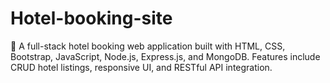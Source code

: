 # Hotel-booking-site
🔧 A full-stack hotel booking web application built with HTML, CSS, Bootstrap, JavaScript, Node.js, Express.js, and MongoDB. Features include CRUD hotel listings, responsive UI, and RESTful API integration.
